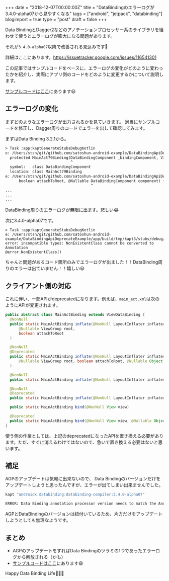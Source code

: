 +++
date = "2018-12-07T00:00:00Z"
title = "DataBindingのエラーログが3.4.0-alpha07から見やすくなる"
tags = ["android", "jetpack", "databinding"]
blogimport = true
type = "post"
draft = false
+++

Data BindingとDagger2などのアノテーションプロセッサー系のライブラリを組わせて使うとエラーログが膨大になる問題があります。

それが`3.4.0-alpha07`以降で改善される見込みです🎉

詳細はここにあります。https://issuetracker.google.com/issues/116541301

この記事ではサンプルコードをベースに、エラーログの変化がどのように変わったかを紹介し、実際にアプリ側のコードをどのように変更するかについて説明します。

[サンプルコードはここ](https://github.com/satoshun-android-example/DataBindingApiDeprecateExample)にあります😃

## エラーログの変化

まずどのようなエラーログが出力されるかを見ていきます。
適当にサンプルコードを修正し、Dagger周りのコードでエラーを出して確認してみます。

まずはData Binding 3.2.1から。

```txt
> Task :app:kaptGenerateStubsDebugKotlin
e: /Users/stsn/git/github.com/satoshun-android-example/DataBindingApiDeprecateExample/app/build/generated/data_binding_base_class_source_out/debug/dataBindingGenBaseClassesDebug/out/com/github/satoshun/example/sample/databinding/MainAct79Binding.java:17: error: cannot find symbol
  protected MainAct79Binding(DataBindingComponent _bindingComponent, View _root,
                             ^
  symbol:   class DataBindingComponent
  location: class MainAct79Binding
e: /Users/stsn/git/github.com/satoshun-android-example/DataBindingApiDeprecateExample/app/build/generated/data_binding_base_class_source_out/debug/dataBindingGenBaseClassesDebug/out/com/github/satoshun/example/sample/databinding/MainAct79Binding.java:31: error: cannot find symbol
      boolean attachToRoot, @Nullable DataBindingComponent component) {
                                      ^
...
...
...
```

DataBinding周りのエラーログが無限に出ます。悲しい😂

次に3.4.0-alpha07です。

```
> Task :app:kaptGenerateStubsDebugKotlin
e: /Users/stsn/git/github.com/satoshun-android-example/DataBindingApiDeprecateExample/app/build/tmp/kapt3/stubs/debug/com/github/satoshun/example/sample/MainActivityBuilder.java:6: error: incompatible types: NonExistentClass cannot be converted to Annotation
@error.NonExistentClass()
```

ちゃんと問題があるコード箇所のみでエラーログが出ました！！DataBinding周りのエラーは出ていません！！嬉しい😃

## クライアント側の対応

これに伴い、一部APIがdeprecatedになります。例えば、`main_act.xml`は次のようにAPIが変更されます。

```java
public abstract class MainActBinding extends ViewDataBinding {
  @NonNull
  public static MainActBinding inflate(@NonNull LayoutInflater inflater,
      @Nullable ViewGroup root,
      boolean attachToRoot
  )

  @NonNull
  @Deprecated
  public static MainActBinding inflate(@NonNull LayoutInflater inflater,
      @Nullable ViewGroup root, boolean attachToRoot, @Nullable Object component
  )

  @NonNull
  public static MainActBinding inflate(@NonNull LayoutInflater inflater)

  @NonNull
  @Deprecated
  public static MainActBinding inflate(@NonNull LayoutInflater inflater, @Nullable Object component)

  public static MainActBinding bind(@NonNull View view)

  @Deprecated
  public static MainActBinding bind(@NonNull View view, @Nullable Object component)
}
```

使う側の作業としては、上記のdeprecatedになったAPIを置き換える必要があります。ただ、すぐに消えるわけではないので、急いで置き換える必要はないと思います。

## 補足

AGPのアップデートは気軽に出来ないので、
Data Bindingのバージョンだけをアップデートしようと思ったんですが、エラーが出てしまい出来ませんでした。

```groovy
kapt "androidx.databinding:databinding-compiler:3.4.0-alpha07"
```

```txt
ERROR: Data Binding annotation processor version needs to match the Android Gradle Plugin version. You can remove the kapt dependency androidx.databinding:databinding-compiler:3.4.0-alpha07 and Android Gradle Plugin will inject the right version.
```

AGPとDataBindingのバージョンは紐付いているため、片方だけをアップデートしようとしても無理なようです。

## まとめ

- AGPのアップデートをすればData Bindingのツラミの1つであったエラーログから解放される（かも）
- [サンプルコードはここ](https://github.com/satoshun-android-example/DataBindingApiDeprecateExample)にあります😃

Happy Data Binding Life🎉🎉🎉
